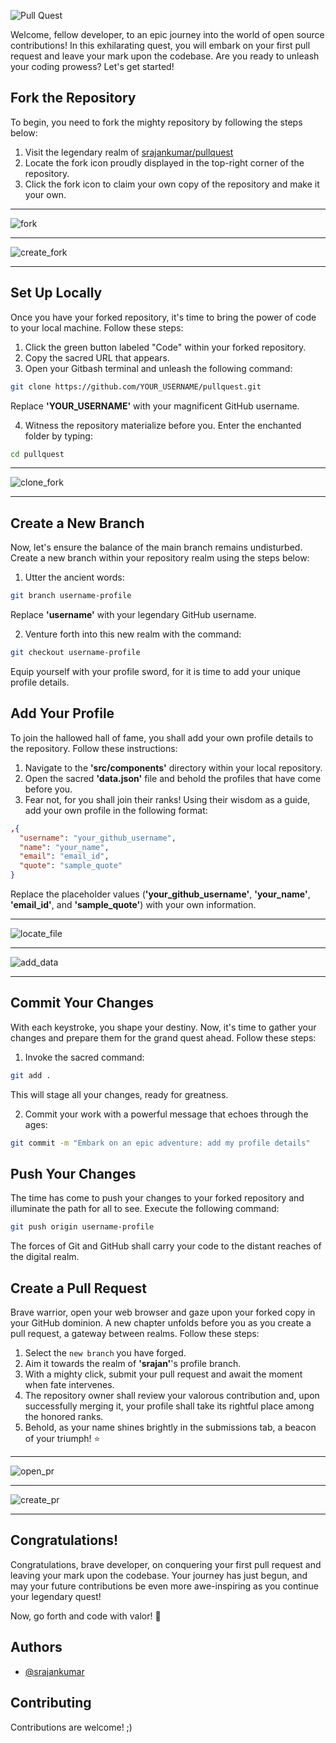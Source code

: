 ![Pull Quest](https://github.com/srajankumar/pullquest/blob/main/assets/title.png)

Welcome, fellow developer, to an epic journey into the world of open source contributions! In this exhilarating quest, you will embark on your first pull request and leave your mark upon the codebase. Are you ready to unleash your coding prowess? Let's get started!

## Fork the Repository

To begin, you need to fork the mighty repository by following the steps below:

1. Visit the legendary realm of <a href="https://github.com/srajankumar/pullquest">srajankumar/pullquest</a>
2. Locate the fork icon proudly displayed in the top-right corner of the repository.
3. Click the fork icon to claim your own copy of the repository and make it your own.

<hr/>

![fork](https://github.com/srajankumar/pullquest/blob/main/assets/fork.jpg)
<hr/>

![create_fork](https://github.com/srajankumar/pullquest/blob/main/assets/create_fork.jpg)
<hr/>

## Set Up Locally

Once you have your forked repository, it's time to bring the power of code to your local machine. Follow these steps:

1. Click the green button labeled "Code" within your forked repository.
2. Copy the sacred URL that appears.
3. Open your Gitbash terminal and unleash the following command:

```bash
git clone https://github.com/YOUR_USERNAME/pullquest.git
```

Replace <b>'YOUR_USERNAME'</b> with your magnificent GitHub username.

4. Witness the repository materialize before you. Enter the enchanted folder by typing:

```bash
cd pullquest
```

<hr/>

![clone_fork](https://github.com/srajankumar/pullquest/blob/main/assets/clone_fork.jpg)
<hr/>

## Create a New Branch

Now, let's ensure the balance of the main branch remains undisturbed. Create a new branch within your repository realm using the steps below:

1. Utter the ancient words:

```bash
git branch username-profile
```

Replace <b>'username'</b> with your legendary GitHub username.

2. Venture forth into this new realm with the command:

```bash
git checkout username-profile
```

Equip yourself with your profile sword, for it is time to add your unique profile details.

## Add Your Profile

To join the hallowed hall of fame, you shall add your own profile details to the repository. Follow these instructions:

1. Navigate to the <b>'src/components'</b> directory within your local repository.
2. Open the sacred <b>'data.json'</b> file and behold the profiles that have come before you.
3. Fear not, for you shall join their ranks! Using their wisdom as a guide, add your own profile in the following format:

```json
,{
  "username": "your_github_username",
  "name": "your_name",
  "email": "email_id",
  "quote": "sample_quote"
}
```


Replace the placeholder values (<b>'your_github_username'</b>, <b>'your_name'</b>, <b>'email_id'</b>, and <b>'sample_quote'</b>) with your own information.

<hr/>

![locate_file](https://github.com/srajankumar/pullquest/blob/main/assets/locate_file.jpg)
<hr/>

![add_data](https://github.com/srajankumar/pullquest/blob/main/assets/add_data.jpg)
<hr/>

## Commit Your Changes

With each keystroke, you shape your destiny. Now, it's time to gather your changes and prepare them for the grand quest ahead. Follow these steps:

1. Invoke the sacred command:

```bash
git add .
```

This will stage all your changes, ready for greatness.

2. Commit your work with a powerful message that echoes through the ages:

```bash
git commit -m "Embark on an epic adventure: add my profile details"
```

## Push Your Changes

The time has come to push your changes to your forked repository and illuminate the path for all to see. Execute the following command:

```bash
git push origin username-profile
```

The forces of Git and GitHub shall carry your code to the distant reaches of the digital realm.

## Create a Pull Request

Brave warrior, open your web browser and gaze upon your forked copy in your GitHub dominion. A new chapter unfolds before you as you create a pull request, a gateway between realms. Follow these steps:

1. Select the `new branch` you have forged.
2. Aim it towards the realm of <b>'srajan'</b>'s profile branch.
3. With a mighty click, submit your pull request and await the moment when fate intervenes.
4. The repository owner shall review your valorous contribution and, upon successfully merging it, your profile shall take its rightful place among the honored ranks.
5. Behold, as your name shines brightly in the submissions tab, a beacon of your triumph! ⭐

<hr/>

![open_pr](https://github.com/srajankumar/pullquest/blob/main/assets/open_pr.jpg)
<hr/>

![create_pr](https://github.com/srajankumar/pullquest/blob/main/assets/create_pr.jpg)
<hr/>

## Congratulations!

Congratulations, brave developer, on conquering your first pull request and leaving your mark upon the codebase. Your journey has just begun, and may your future contributions be even more awe-inspiring as you continue your legendary quest!

Now, go forth and code with valor! 🚀

## Authors

- [@srajankumar](https://github.com/srajankumar)

## Contributing

Contributions are welcome! ;)
